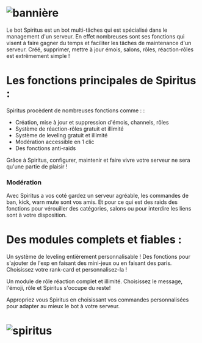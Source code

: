 # ![bannière](https://cdn.discordapp.com/attachments/734318123510923324/734323656590884864/spiritus_baniere_mini.png)


Le bot Spiritus est un bot multi-tâches qui est spécialisé dans le management d'un serveur. En effet nombreuses sont ses fonctions qui visent à faire gagner du temps et faciliter les tâches de maintenance d'un serveur. Créé, supprimer, mettre à jour émois, salons, rôles, réaction-rôles est extrêmement simple !

# Les fonctions principales de Spiritus :

Spiritus procèdent de nombreuses fonctions comme : : 
  <ul>
  <li> Création, mise à jour et suppression d'émois, channels, rôles </li>
  <li> Système de réaction-rôles gratuit et illimité </li>
  <li> Système de leveling gratuit et illimité </li>
  <li> Modération accessible en 1 clic </li>
  <li> Des fonctions anti-raids </li>
  </ul>
Grâce à Spiritus, configurer, maintenir et faire vivre votre serveur ne sera qu'une partie de plaisir !

### Modération
Avec Spiritus a vos coté gardez un serveur agréable, les commandes de ban, kick, warn mute sont vos amis. Et pour ce qui est des raids des fonctions pour vérouiller des catégories, salons ou pour interdire les liens sont à votre disposition.

# Des modules complets et fiables :

Un système de leveling entièrement personnalisable ! Des fonctions pour s'ajouter de l'exp en faisant des mini-jeux ou en faisant des paris. Choisissez votre rank-card et personnalisez-la !

Un module de rôle réaction complet et illimité. Choisissez le message, l'émoji, rôle et Spiritus s'occupe du reste!

Appropriez vous Spiritus en choisissant vos commandes personnalisées pour adapter au mieux le bot à votre serveur.

# ![spiritus](https://cdn.discordapp.com/attachments/734318123510923324/734318158642544650/spiritus_banniere.png)

